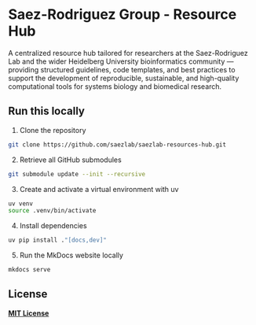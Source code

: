 # Saez-Rodriguez Group - Resource Hub

A centralized resource hub tailored for researchers at the Saez-Rodriguez Lab and the wider Heidelberg University bioinformatics community — providing structured guidelines, code templates, and best practices to support the development of reproducible, sustainable, and high-quality computational tools for systems biology and biomedical research.


## Run this locally
1. Clone the repository 
```bash
git clone https://github.com/saezlab/saezlab-resources-hub.git
```

2. Retrieve all GitHub submodules
```bash
git submodule update --init --recursive
```

3. Create and activate a virtual environment with uv
```bash
uv venv
source .venv/bin/activate
```

4. Install dependencies
```bash
uv pip install ."[docs,dev]"
```

5. Run the MkDocs website locally
```bash
mkdocs serve
```

## License

[**MIT License**](./LICENSE)